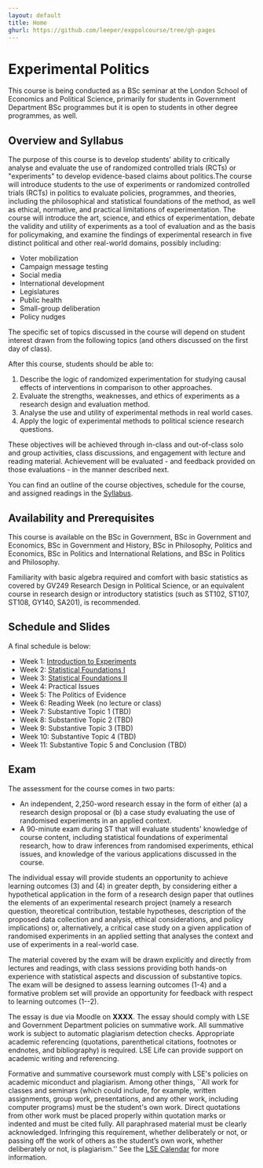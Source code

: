 ```yaml
---
layout: default
title: Home
ghurl: https://github.com/leeper/exppolcourse/tree/gh-pages
---
```


# Experimental Politics

This course is being conducted as a BSc seminar at the London School of Economics and Political Science, primarily for students in Government Department BSc programmes but it is open to students in other degree programmes, as well. 

## Overview and Syllabus

The purpose of this course is to develop students' ability to critically analyse and evaluate the use of randomized controlled trials (RCTs) or "experiments" to develop evidence-based claims about politics.The course will introduce students to the use of experiments or randomized controlled trials (RCTs) in politics to evaluate policies, programmes, and theories, including the philosophical and statistical foundations of the method, as well as ethical, normative, and practical limitations of experimentation. The course will introduce the art, science, and ethics of experimentation, debate the validity and utility of experiments as a tool of evaluation and as the basis for policymaking, and examine the findings of experimental research in five distinct political and other real-world domains, possibly including:

 - Voter mobilization
 - Campaign message testing
 - Social media
 - International development
 - Legislatures
 - Public health
 - Small-group deliberation
 - Policy nudges


The specific set of topics discussed in the course will depend on student interest drawn from the following topics (and others discussed on the first day of class).

After this course, students should be able to:

 1. Describe the logic of randomized experimentation for studying causal effects of interventions in comparison to other approaches.
 2. Evaluate the strengths, weaknesses, and ethics of experiments as a research design and evaluation method.
 3. Analyse the use and utility of experimental methods in real world cases.
 4. Apply the logic of experimental methods to political science research questions.


These objectives will be achieved through in-class and out-of-class solo and group activities, class discussions, and engagement with lecture and reading material. Achievement will be evaluated - and feedback provided on those evaluations - in the manner described next.

You can find an outline of the course objectives, schedule for the course, and assigned readings in the [Syllabus](Syllabus/Syllabus.pdf).

## Availability and Prerequisites

This course is available on the BSc in Government, BSc in Government and Economics, BSc in Government and History, BSc in Philosophy, Politics and Economics, BSc in Politics and International Relations, and BSc in Politics and Philosophy.

Familiarity with basic algebra required and comfort with basic statistics as covered by GV249 Research Design in Political Science, or an equivalent course in research design or introductory statistics (such as ST102, ST107, ST108, GY140, SA201), is recommended.

## Schedule and Slides

A final schedule is below:

 - Week 1: [Introduction to Experiments](Slides/lecture01.pdf)
 - Week 2: [Statistical Foundations I](Slides/lecture02.pdf)
 - Week 3: [Statistical Foundations II](Slides/lecture03.pdf)
 - Week 4: Practical Issues
 - Week 5: The Politics of Evidence
 - Week 6: Reading Week (no lecture or class)
 - Week 7: Substantive Topic 1 (TBD)
 - Week 8: Substantive Topic 2 (TBD)
 - Week 9: Substantive Topic 3 (TBD)
 - Week 10: Substantive Topic 4 (TBD)
 - Week 11: Substantive Topic 5 and Conclusion (TBD)
 
## Exam

The assessment for the course comes in two parts:

 - An independent, 2,250-word research essay in the form of either (a) a research design proposal or (b) a case study evaluating the use of randomised experiments in an applied context.
 - A 90-minute exam during ST that will evaluate students' knowledge of course content, including statistical foundations of experimental research, how to draw inferences from randomised experiments, ethical issues, and knowledge of the various applications discussed in the course.

The individual essay will provide students an opportunity to achieve learning outcomes (3) and (4) in greater depth, by considering either a hypothetical application in the form of a research design paper that outlines the elements of an experimental research project (namely a research question, theoretical contribution, testable hypotheses, description of the proposed data collection and analysis, ethical considerations, and policy implications) or, alternatively, a critical case study on a given application of randomised experiments in an applied setting that analyses the context and use of experiments in a real-world case.

The material covered by the exam will be drawn explicitly and directly from lectures and readings, with class sessions providing both hands-on experience with statistical aspects and discussion of substantive topics. The exam will be designed to assess learning outcomes (1-4) and a formative problem set will provide an opportunity for feedback with respect to learning outcomes (1--2).

The essay is due via Moodle on **XXXX**. The essay should comply with LSE and Government Department policies on summative work. All summative work is subject to automatic plagiarism detection checks. Appropriate academic referencing (quotations, parenthetical citations, footnotes or endnotes, and bibliography) is required. LSE Life can provide support on academic writing and referencing.

Formative and summative coursework must comply with LSE's policies on academic miconduct and plagiarism. Among other things, ``All work for classes and seminars (which could include, for example, written assignments, group work, presentations, and any other work, including computer programs) must be the student's own work. Direct quotations from other work must be placed properly within quotation marks or indented and must be cited fully. All paraphrased material must be clearly acknowledged. Infringing this requirement, whether deliberately or not, or passing off the work of others as the student’s own work, whether deliberately or not, is plagiarism.'' See the [LSE Calendar](http://www.lse.ac.uk/resources/calendar/undergraduate.htm) for more information.

